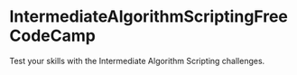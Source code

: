 # IntermediateAlgorithmScriptingFreeCodeCamp
 Test your skills with the Intermediate Algorithm Scripting challenges.
